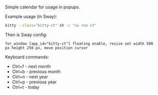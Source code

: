 Simple calendar for usage in popups.

Example usage (in Sway):

```sh
kitty --class="kitty-ct" sh -c "uv run ct"
```

Then is Sway config:

```
for_window [app_id="kitty-ct"] floating enable, resize set width 500 px height 250 px, move position cursor
```

Keyboard commands:

- Ctrl+f - next month
- Ctrl+b - previous month
- Ctrl+n - next year
- Ctrl+p - previous year
- Ctrl+t - today
